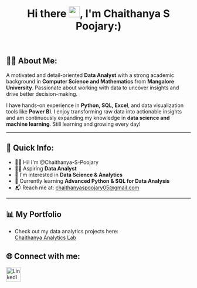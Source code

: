<div align="center">
 
# Hi there <img src="https://media.giphy.com/media/hvRJCLFzcasrR4ia7z/giphy.gif" width="30px" alt="waving hand"/>, I'm Chaithanya S Poojary:)
 
<br> </div>
## 🧑‍💻 About Me:
A motivated and detail-oriented <b>Data Analyst</b> with a strong academic background in <b>Computer Science and Mathematics</b> from <b>Mangalore University</b>. Passionate about working with data to uncover insights and drive better decision-making. 

I have hands-on experience in **Python, SQL, Excel**, and data visualization tools like **Power BI**.
I enjoy transforming raw data into actionable insights and am continuously expanding my knowledge in **data science and machine learning**. Still learning and growing every day!

---
## 👤 Quick Info:
- 🙋‍♂️ Hi! I'm @Chaithanya-S-Poojary  
- 🧑‍💻 Aspiring **Data Analyst**  
- 🎯 I'm interested in **Data Science & Analytics**  
- 📘 Currently learning **Advanced Python & SQL for Data Analysis**  
- 📬 Reach me at: [chaithanyaspoojary05@gmail.com](mailto:chaithanyaspoojary05@gmail.com)

---

##  📊 My Portfolio
- Check out my data analytics projects here:    
 [Chaithanya Analytics Lab](https://github.com/cspoojary/Chaithanya-Analytics-Lab)


## 🌐 Connect with me:

  <a href="www.linkedin.com/in/chaithanya-s-poojary05" target="_blank">
    <img src="https://cdn.jsdelivr.net/gh/devicons/devicon/icons/linkedin/linkedin-original.svg" alt="LinkedIn" width="40" height="40"/>
  </a>






